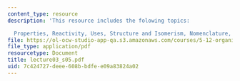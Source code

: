 ```yaml
---
content_type: resource
description: 'This resource includes the folowing topics:

  Properties, Reactivity, Uses, Structure and Isomerism, Nomenclature, and Stereochemistry.'
file: https://ol-ocw-studio-app-qa.s3.amazonaws.com/courses/5-12-organic-chemistry-i-spring-2005/7c424727deee608bbdfee09a83824a02_lecture03_s05.pdf
file_type: application/pdf
resourcetype: Document
title: lecture03_s05.pdf
uid: 7c424727-deee-608b-bdfe-e09a83824a02
---
```

